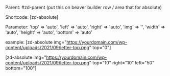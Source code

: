 Parent: #zd-parent (put this on beaver builder row / area that for absolute)

Shortcode: [zd-absolute]

Parameter: 
		'top' => 'auto',
		'left' => 'auto',
		'right' => 'auto',
		'img' => '',
		'width' => 'auto',
		'height' => 'auto',
		'bottom' => 'auto'

example:
[zd-absolute img="https://yourdomain.com/wp-content/uploads/2021/09/letter-top.png" top="0"]

[zd-absolute img="https://yourdomain.com/wp-content/uploads/2021/09/letter-top.png" top="10" right="10" left="50" bottom="100"]
